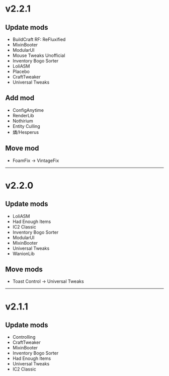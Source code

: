 # v2.2.1
## Update mods
- BuildCraft RF: ReFluxified
- MixinBooter
- ModularUI
- Mouse Tweaks Unofficial
- Inventory Bogo Sorter
- LoliASM
- Placebo
- CraftTweaker
- Universal Tweaks

## Add mod
- ConfigAnytime
- RenderLib
- Nothirium
- Entity Culling
- 燐/Hesperus

## Move mod
- Foam​Fix -> VintageFix

* * *

# v2.2.0
## Update mods
- LoliASM
- Had Enough Items
- IC2 Classic
- Inventory Bogo Sorter
- ModularUI
- MixinBooter
- Universal Tweaks
- WanionLib

## Move mods
- Toast Control -> Universal Tweaks

* * *

# v2.1.1
## Update mods
- Controlling
- CraftTweaker
- MixinBooter
- Inventory Bogo Sorter
- Had Enough Items
- Universal Tweaks
- IC2 Classic
